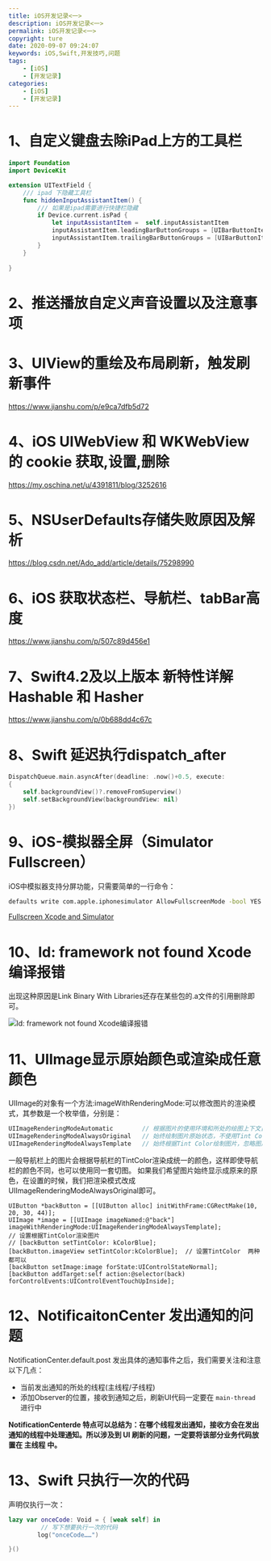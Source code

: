 ```yaml
---
title: iOS开发记录<一>
description: iOS开发记录<一>
permalink: iOS开发记录<一>
copyright: ture
date: 2020-09-07 09:24:07
keywords: iOS,Swift,开发技巧,问题
tags:
    - [iOS]
    - [开发记录]
categories:
    - [iOS]
    - [开发记录]
---
```


# 1、自定义键盘去除iPad上方的工具栏

```Swift
import Foundation
import DeviceKit

extension UITextField {
    /// ipad 下隐藏工具栏
    func hiddenInputAssistantItem() {
        /// 如果是ipad需要进行快捷栏隐藏
        if Device.current.isPad {
            let inputAssistantItem =  self.inputAssistantItem
            inputAssistantItem.leadingBarButtonGroups = [UIBarButtonItemGroup]()
            inputAssistantItem.trailingBarButtonGroups = [UIBarButtonItemGroup]()
        }
    }
    
}
```

# 2、推送播放自定义声音设置以及注意事项


# 3、UIView的重绘及布局刷新，触发刷新事件

https://www.jianshu.com/p/e9ca7dfb5d72

# 4、iOS UIWebView 和 WKWebView 的 cookie 获取,设置,删除
https://my.oschina.net/u/4391811/blog/3252616

# 5、NSUserDefaults存储失败原因及解析
https://blog.csdn.net/Ado_add/article/details/75298990

# 6、iOS 获取状态栏、导航栏、tabBar高度
https://www.jianshu.com/p/507c89d456e1


# 7、Swift4.2及以上版本 新特性详解 Hashable 和 Hasher

https://www.jianshu.com/p/0b688dd4c67c

# 8、Swift 延迟执行dispatch_after

```Swift
DispatchQueue.main.asyncAfter(deadline: .now()+0.5, execute: 
{
    self.backgroundView()?.removeFromSuperview()
    self.setBackgroundView(backgroundView: nil)
})
```

# 9、iOS-模拟器全屏（Simulator Fullscreen）

iOS中模拟器支持分屏功能，只需要简单的一行命令：
```Bash
defaults write com.apple.iphonesimulator AllowFullscreenMode -bool YES
```
[Fullscreen Xcode and Simulator](https://dev.to/zdnk/-fullscreen-xcode-and-simulator-42ng)

# 10、ld: framework not found Xcode编译报错

出现这种原因是Link Binary With Libraries还存在某些包的.a文件的引用删除即可。

![ld: framework not found Xcode编译报错](https://cdn.xuebaonline.com/record-1-1-2.png "")

# 11、UIImage显示原始颜色或渲染成任意颜色

UIImage的对象有一个方法:imageWithRenderingMode:可以修改图片的渲染模式，其参数是一个枚举值，分别是：
```Swift
UIImageRenderingModeAutomatic        // 根据图片的使用环境和所处的绘图上下文自动调整渲染模式。  
UIImageRenderingModeAlwaysOriginal   // 始终绘制图片原始状态，不使用Tint Color。  
UIImageRenderingModeAlwaysTemplate   // 始终根据Tint Color绘制图片，忽略图片的颜色信息
```
一般导航栏上的图片会根据导航栏的TintColor渲染成统一的颜色，这样即使导航栏的颜色不同，也可以使用同一套切图。
如果我们希望图片始终显示成原来的原色，在设置的时候，我们把渲染模式改成UIImageRenderingModeAlwaysOriginal即可。

```Objc
UIButton *backButton = [[UIButton alloc] initWithFrame:CGRectMake(10, 20, 30, 44)];
UIImage *image = [[UIImage imageNamed:@"back"] imageWithRenderingMode:UIImageRenderingModeAlwaysTemplate];  
// 设置根据TintColor渲染图片
// [backButton setTintColor: kColorBlue];
[backButton.imageView setTintColor:kColorBlue];  // 设置TintColor  两种都可以
[backButton setImage:image forState:UIControlStateNormal];  
[backButton addTarget:self action:@selector(back) forControlEvents:UIControlEventTouchUpInside];
```

# 12、NotificaitonCenter 发出通知的问题
NotificationCenter.default.post 发出具体的通知事件之后，我们需要关注和注意以下几点：
    
+ 当前发出通知的所处的线程(主线程/子线程)
+ 添加Observer的位置，接收到通知之后，刷新UI代码一定要在 ```main-thread``` 进行中

**NotificationCenterde 特点可以总结为：在哪个线程发出通知，接收方会在发出通知的线程中处理通知。所以涉及到 UI 刷新的问题，一定要将该部分业务代码放置在 主线程 中。**

# 13、Swift 只执行一次的代码

声明仅执行一次：

```Swift
lazy var onceCode: Void = { [weak self] in
         // 写下想要执行一次的代码
        log("onceCode……")

}()
```